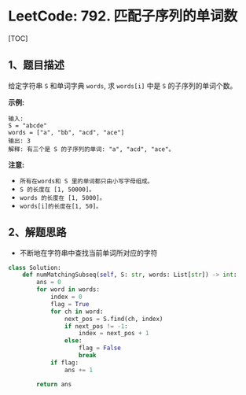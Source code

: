 # LeetCode: 792. 匹配子序列的单词数

[TOC]

## 1、题目描述

给定字符串 `S` 和单词字典 `words`, 求 `words[i]` 中是 `S` 的子序列的单词个数。

**示例:**

```
输入: 
S = "abcde"
words = ["a", "bb", "acd", "ace"]
输出: 3
解释: 有三个是 S 的子序列的单词: "a", "acd", "ace"。
```


**注意:**

-   `所有在words和 S 里的单词都只由小写字母组成。`
-   `S 的长度在 [1, 50000]。`
-   `words 的长度在 [1, 5000]。`
-   `words[i]的长度在[1, 50]。`



## 2、解题思路

-   不断地在字符串中查找当前单词所对应的字符



```python
class Solution:
    def numMatchingSubseq(self, S: str, words: List[str]) -> int:
        ans = 0
        for word in words:
            index = 0
            flag = True
            for ch in word:
                next_pos = S.find(ch, index)
                if next_pos != -1:
                    index = next_pos + 1
                else:
                    flag = False
                    break
            if flag:
                ans += 1

        return ans
```

